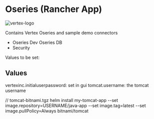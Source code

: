 # Oseries (Rancher App)

![vertex-logo](https://github.com/edmooneyvtx/vertexinc-oseries-rancherapp/blob/master/vtx-logo-rancherapp.png)

Contains Vertex Oseries and sample demo connectors

- Oseries Dev
    Oseries
    DB
- Security

Values to be set:

## Values
vertexinc.initialuserpassword: set in gui
tomcat.username: the tomcat username

// tomcat-bitnami.tgz
helm install my-tomcat-app --set image.repository=USERNAME/java-app --set image.tag=latest --set image.pullPolicy=Always bitnami/tomcat
